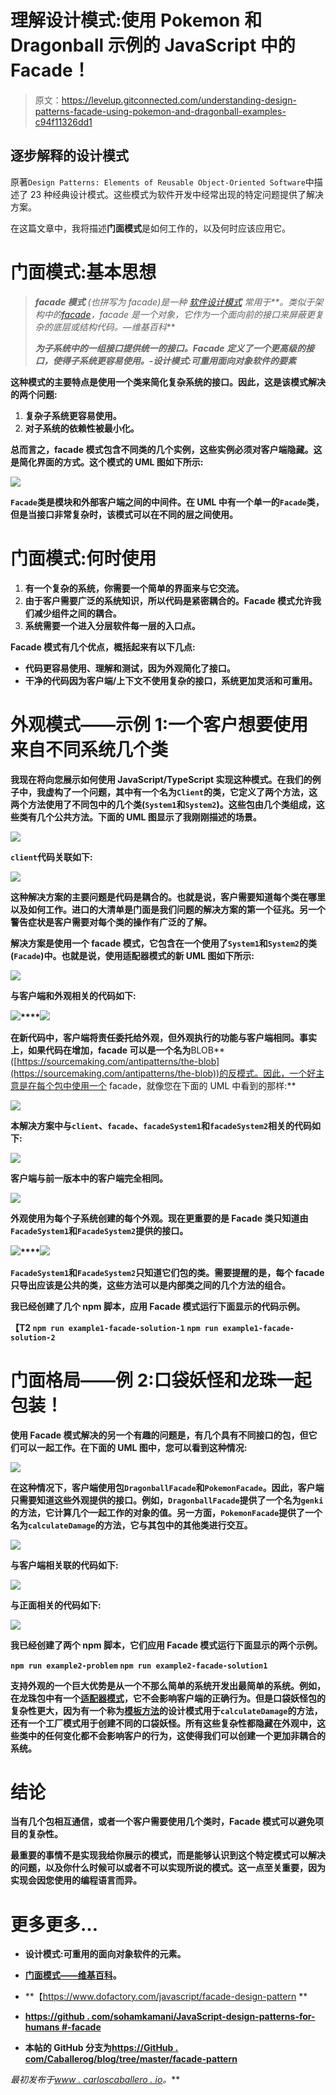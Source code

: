 # 理解设计模式:使用 Pokemon 和 Dragonball 示例的 JavaScript 中的 Facade！

> 原文：<https://levelup.gitconnected.com/understanding-design-patterns-facade-using-pokemon-and-dragonball-examples-c94f11326dd1>

## 逐步解释的设计模式

原著`Design Patterns: Elements of Reusable Object-Oriented Software`中描述了 23 种经典设计模式。这些模式为软件开发中经常出现的特定问题提供了解决方案。

在这篇文章中，我将描述**门面模式**是如何工作的，以及何时应该应用它。

# 门面模式:基本思想

> ****facade 模式*** *(也拼写为 facade)是一种* [*软件设计模式*](https://en.wikipedia.org/wiki/Software_design_pattern) *常用于*[](https://en.wikipedia.org/wiki/Object-oriented_programming)**。类似于架构中的*[*facade*](https://en.wikipedia.org/wiki/Facade)*，facade 是一个对象，它作为一个面向前的接口来屏蔽更复杂的底层或结构代码。—维基百科***
> 
> ***为子系统中的一组接口提供统一的接口。Facade 定义了一个更高级的接口，使得子系统更容易使用。-设计模式:可重用面向对象软件的要素***

**这种模式的主要特点是使用一个类来简化复杂系统的接口。因此，这是该模式解决的两个问题:**

1.  **复杂子系统更容易使用。**
2.  **对子系统的依赖性被最小化。**

**总而言之，facade 模式包含不同类的几个实例，这些实例必须对客户端隐藏。这是简化界面的方式。这个模式的 UML 图如下所示:**

**![](img/fb331a3d5cc46bd892cfcacb3ef9f346.png)**

**`Facade`类是模块和外部客户端之间的中间件。在 UML 中有一个单一的`Facade`类，但是当接口非常复杂时，该模式可以在不同的层之间使用。**

# **门面模式:何时使用**

1.  **有一个复杂的系统，你需要一个简单的界面来与它交流。**
2.  **由于客户需要广泛的系统知识，所以代码是紧密耦合的。Facade 模式允许我们减少组件之间的耦合。**
3.  **系统需要一个进入分层软件每一层的入口点。**

**Facade 模式有几个优点，概括起来有以下几点:**

*   **代码更容易使用、理解和测试，因为外观简化了接口。**
*   ****干净的代码**因为客户端/上下文不使用复杂的接口，系统更加**灵活和可重用**。**

# **外观模式——示例 1:一个客户想要使用来自不同系统几个类**

**我现在将向您展示如何使用 JavaScript/TypeScript 实现这种模式。在我们的例子中，我虚构了一个问题，其中有一个名为`Client`的类，它定义了两个方法，这两个方法使用了不同包中的几个类(`System1`和`System2`)。这些包由几个类组成，这些类有几个公共方法。下面的 UML 图显示了我刚刚描述的场景。**

**![](img/79b9806a15cd9c231ba30e726111d197.png)**

**`client`代码关联如下:**

**![](img/1543c4de82c65ca44b567ea0f8187668.png)**

**这种解决方案的主要问题是代码是耦合的。也就是说，客户需要知道每个类在哪里以及如何工作。进口的大清单是门面是我们问题的解决方案的第一个征兆。另一个警告症状是客户需要对每个类的操作有广泛的了解。**

**解决方案是使用一个 facade 模式，它包含在一个使用了`System1`和`System2`的类(`Facade`)中。也就是说，使用适配器模式的新 UML 图如下所示:**

**![](img/18a88243b358a951c804e0cef2c40891.png)**

**与客户端和外观相关的代码如下:**

**![](img/af432b93c67fd9203c6f54871d57f45e.png)****![](img/b1458b58f7c5b13fedcecc00c03a2931.png)**

**在新代码中，客户端将责任委托给外观，但外观执行的功能与客户端相同。事实上，如果代码在增加，facade 可以是一个名为**BLOB**([https://sourcemaking.com/antipatterns/the-blob](https://sourcemaking.com/antipatterns/the-blob))的反模式。因此，一个好主意是在每个包中使用一个 facade，就像您在下面的 UML 中看到的那样:**

**![](img/81836578f76ae1ab4bae4db3527a4ce1.png)**

**本解决方案中与`client`、`facade`、`facadeSystem1`和`facadeSystem2`相关的代码如下:**

**![](img/1d355629a370dede34e84e28f4e54ef0.png)**

**客户端与前一版本中的客户端完全相同。**

**![](img/72fd709548a3c97fa88e981801a7e7b0.png)**

**外观使用为每个子系统创建的每个外观。现在更重要的是 Facade 类只知道由`FacadeSystem1`和`FacadeSystem2`提供的接口。**

**![](img/1b93e5c140a429b8808e52eaeab62eca.png)****![](img/1a4491f5bdb03a6e3310e3dd75fd7462.png)**

**`FacadeSystem1`和`FacadeSystem2`只知道它们包的类。需要提醒的是，每个 facade 只导出应该是公共的类，这些方法可以是内部类之间的几个方法的组合。**

**我已经创建了几个 npm 脚本，应用 Facade 模式运行下面显示的代码示例。**

**【T2
`npm run example1-facade-solution-1`
`npm run example1-facade-solution-2`**

# **门面格局——例 2:口袋妖怪和龙珠一起包装！**

**使用 Facade 模式解决的另一个有趣的问题是，有几个具有不同接口的包，但它们可以一起工作。在下面的 UML 图中，您可以看到这种情况:**

**![](img/6260f96f1815c231443a55050f30cc51.png)**

**在这种情况下，客户端使用包`DragonballFacade`和`PokemonFacade`。因此，客户端只需要知道这些外观提供的接口。例如，`DragonballFacade`提供了一个名为`genki`的方法，它计算几个一起工作的对象的值。另一方面，`PokemonFacade`提供了一个名为`calculateDamage`的方法，它与其包中的其他类进行交互。**

**![](img/6dda8d7aad763bc14c5813ff387a8716.png)**

**与客户端相关联的代码如下:**

**![](img/3f13e2246511acb0ba5bf41f34685749.png)**

**与正面相关的代码如下:**

**![](img/39eb8b99a9afc4c034b38d1649896b18.png)**

**我已经创建了两个 npm 脚本，它们应用 Facade 模式运行下面显示的两个示例。**

**`npm run example2-problem`
`npm run example2-facade-solution1`**

**支持外观的一个巨大优势是从一个不那么简单的系统开发出最简单的系统。例如，在龙珠包中有一个[适配器模式](https://carloscaballero.io/design-patterns-adapter/)，它不会影响客户端的正确行为。但是口袋妖怪包的复杂性更大，因为有一个称为[模板方法](https://carloscaballero.io/design-patterns-template-method/)的设计模式用于`calculateDamage`的方法，还有一个工厂模式用于创建不同的口袋妖怪。所有这些复杂性都隐藏在外观中，这些类中的任何变化都不会影响客户的行为，这使得我们可以创建一个更加非耦合的系统。**

# **结论**

**当有几个包相互通信，或者一个客户需要使用几个类时，Facade 模式可以避免项目的复杂性。**

**最重要的事情不是实现我给你展示的模式，而是能够认识到这个特定模式可以解决的问题，以及你什么时候可以或者不可以实现所说的模式。这一点至关重要，因为实现会因您使用的编程语言而异。**

# **更多更多…**

*   **设计模式:可重用的面向对象软件的元素。**
*   **[门面模式——维基百科](https://en.wikipedia.org/wiki/Facade_pattern)。**
*   **【https://www.dofactory.com/javascript/facade-design-pattern **
*   **[https://github . com/sohamkamani/JavaScript-design-patterns-for-humans #-facade](https://github.com/sohamkamani/javascript-design-patterns-for-humans#-facade)**

*   **本帖的 **GitHub** 分支为[https://GitHub . com/Caballerog/blog/tree/master/facade-pattern](https://github.com/Caballerog/blog/tree/master/adapter-pattern)**

***最初发布于*[*www . carloscaballero . io*](https://carloscaballero.io/design-patterns-facade)*。***